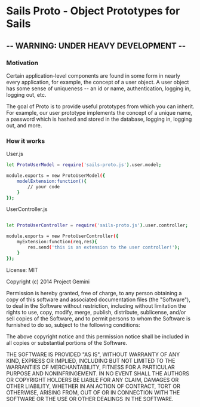 # Sails Proto - Object Prototypes for Sails

## -- WARNING: UNDER HEAVY DEVELOPMENT --

### Motivation

Certain application-level components are found in some form in nearly every application, for example, the concept of a user object. A user object has some sense of uniqueness -- an id or name, authentication, logging in, logging out, etc.

The goal of Proto is to provide useful prototypes from which you can inherit. For example, our user prototype implements the concept of a unique name, a password which is hashed and stored in the database, logging in, logging out, and more.

### How it works

User.js

```sh
let ProtoUserModel = require('sails-proto.js').user.model;

module.exports = new ProtoUserModel({
	modelExtension:function(){
	    // your code
	}
});
```


UserController.js

```sh

let ProtoUserController = require('sails-proto.js').user.controller;

module.exports = new ProtoUserController({
	myExtension:function(req,res){
		res.send('this is an extension to the user controller!');
	}
});

```

License: MIT

Copyright (c) 2014 Project Gemini

Permission is hereby granted, free of charge, to any person obtaining a copy
of this software and associated documentation files (the "Software"), to deal
in the Software without restriction, including without limitation the rights
to use, copy, modify, merge, publish, distribute, sublicense, and/or sell
copies of the Software, and to permit persons to whom the Software is
furnished to do so, subject to the following conditions:

The above copyright notice and this permission notice shall be included in
all copies or substantial portions of the Software.

THE SOFTWARE IS PROVIDED "AS IS", WITHOUT WARRANTY OF ANY KIND, EXPRESS OR
IMPLIED, INCLUDING BUT NOT LIMITED TO THE WARRANTIES OF MERCHANTABILITY,
FITNESS FOR A PARTICULAR PURPOSE AND NONINFRINGEMENT. IN NO EVENT SHALL THE
AUTHORS OR COPYRIGHT HOLDERS BE LIABLE FOR ANY CLAIM, DAMAGES OR OTHER
LIABILITY, WHETHER IN AN ACTION OF CONTRACT, TORT OR OTHERWISE, ARISING FROM,
OUT OF OR IN CONNECTION WITH THE SOFTWARE OR THE USE OR OTHER DEALINGS IN
THE SOFTWARE.

